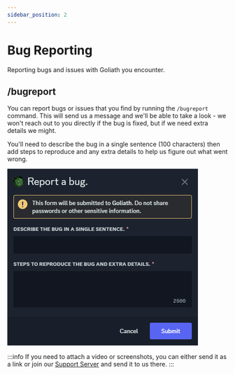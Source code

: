 ```yaml
---
sidebar_position: 2
---
```


# Bug Reporting
Reporting bugs and issues with Goliath you encounter.

## /bugreport
You can report bugs or issues that you find by running the `/bugreport` command. This will send us a message and we'll be able to take a look - we won't reach out to you directly if the bug is fixed, but if we need extra details we might.

You'll need to describe the bug in a single sentence (100 characters) then add steps to reproduce and any extra details to help us figure out what went wrong.

![Bug Report Modal](./img/bug_report.png)

:::info
If you need to attach a video or screenshots, you can either send it as a link or join our [Support Server](https://support.goliath.bot) and send it to us there.
:::
